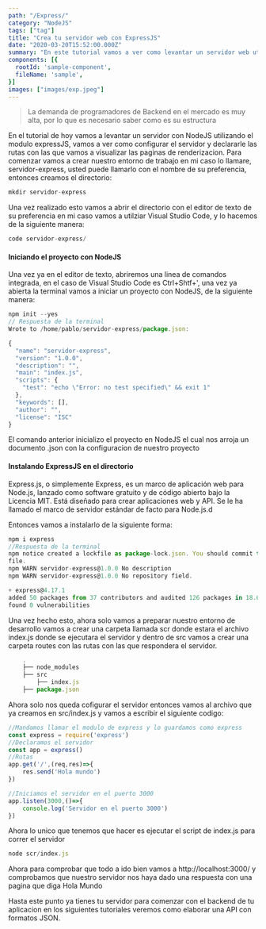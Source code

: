 ```yaml
---
path: "/Express/"
category: "NodeJS"
tags: ["tag"]
title: "Crea tu servidor web con ExpressJS"
date: "2020-03-20T15:52:00.000Z"
summary: "En este tutorial vamos a ver como levantar un servidor web utilizando el modulo de Express..."
components: [{
  rootId: 'sample-component',
  fileName: 'sample',
}]
images: ["images/exp.jpeg"]
---
```


> La demanda de programadores de Backend en el mercado es muy alta, por lo que es necesario saber como es su estructura

En el tutorial de hoy vamos a levantar un servidor con NodeJS utilizando el modulo expressJS, vamos a ver como configurar el servidor y declararle las rutas con las que vamos a visualizar las paginas de renderizacion.
Para comenzar vamos a crear nuestro entorno de trabajo en mi caso lo llamare, servidor-express, usted puede llamarlo con el nombre de su preferencia, entonces creamos el directorio:

```js
mkdir servidor-express
```

Una vez realizado esto vamos a abrir el directorio con el editor de texto de su preferencia en mi caso vamos a utilziar Visual Studio Code, y lo hacemos de la siguiente manera:

```js
code servidor-express/
```

#### Iniciando el proyecto con NodeJS

Una vez ya en el editor de texto, abriremos una linea de comandos integrada, en el caso de Visual Studio Code es Ctrl+Shtf+', una vez ya abierta la terminal vamos a iniciar un proyecto con NodeJS, de la siguiente manera:
 
```js
npm init --yes
// Respuesta de la terminal
Wrote to /home/pablo/servidor-express/package.json:

{
  "name": "servidor-express",
  "version": "1.0.0",
  "description": "",
  "main": "index.js",
  "scripts": {
    "test": "echo \"Error: no test specified\" && exit 1"
  },
  "keywords": [],
  "author": "",
  "license": "ISC"
}
```
El comando anterior inicializo el proyecto en NodeJS el cual nos arroja un documento .json con la configuracion de nuestro proyecto 

#### Instalando ExpressJS en el directorio

Express.js, o simplemente Express, es un marco de aplicación web para Node.js, lanzado como software gratuito y de código abierto bajo la Licencia MIT. Está diseñado para crear aplicaciones web y API. Se le ha llamado el marco de servidor estándar de facto para Node.js.d

Entonces vamos a instalarlo de la siguiente forma: 

```js
npm i express
//Respuesta de la terminal
npm notice created a lockfile as package-lock.json. You should commit this 
file.
npm WARN servidor-express@1.0.0 No description
npm WARN servidor-express@1.0.0 No repository field.

+ express@4.17.1
added 50 packages from 37 contributors and audited 126 packages in 18.684s
found 0 vulnerabilities
```
Una vez hecho esto, ahora solo vamos a preparar nuestro entorno de desarrollo vamos a crear una carpeta llamada scr donde estara el archivo index.js donde se ejecutara el servidor y dentro de src vamos a crear una carpeta routes con las rutas con las que respondera el servidor.

```js
    .
    ├── node_modules
    ├── src
        ├── index.js
    ├── package.json
```
Ahora solo nos queda cofigurar el servidor entonces vamos al archivo que ya creamos en src/index.js y vamos a escribir el siguiente codigo:

```js
//Mandamos llamar el modulo de express y lo guardamos como express
const express = require('express')
//Declaramos el servidor
const app = express()
//Rutas
app.get('/',(req,res)=>{
    res.send('Hola mundo')
})

//Iniciamos el servidor en el puerto 3000
app.listen(3000,()=>{
    console.log('Servidor en el puerto 3000')
})
```
Ahora lo unico que tenemos que hacer es ejecutar el script de index.js para correr el servidor

```js
node scr/index.js
```

Ahora para comprobar que todo a ido bien vamos a http://localhost:3000/ y comprobamos que nuestro servidor nos haya dado una respuesta con una pagina que diga Hola Mundo

Hasta este punto ya tienes tu servidor para comenzar con el backend de tu aplicacion en los siguientes tutoriales veremos como elaborar una API con formatos JSON.